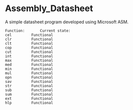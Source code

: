 # Assembly_Datasheet

A simple datasheet program developed using Microsoft ASM.

	Function:		Current state:
	cel			Functional
	clr			Functional
	clt			Functional
	cop			Functional
	cut			Functional
	int			Functional
	max			Functional
	med			Functional
	min			Functional
	mul			Functional
	opn			Functional
	sav			Functional
	str			Functional
	sub			Functional
	sum			Functional
	ext			Functional
	hlp			Functional
